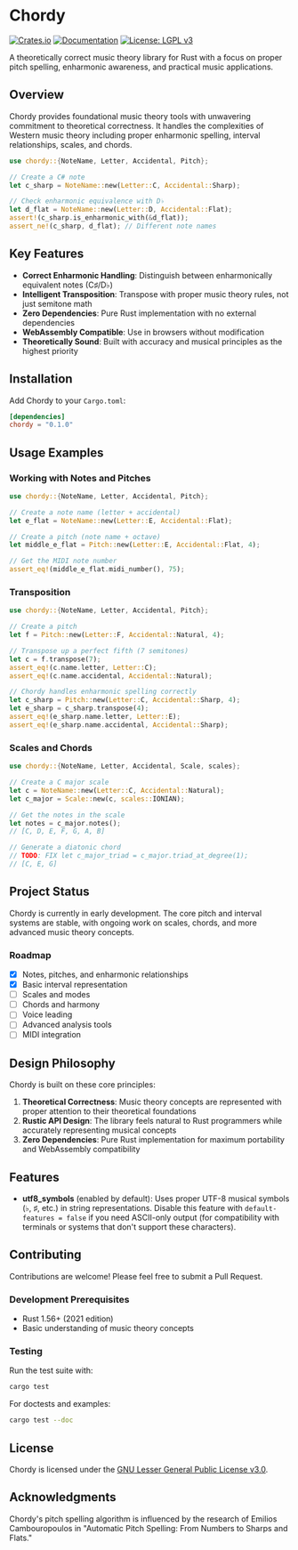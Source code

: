 # Chordy

[![Crates.io](https://img.shields.io/crates/v/chordy.svg)](https://crates.io/crates/chordy)
[![Documentation](https://docs.rs/chordy/badge.svg)](https://docs.rs/chordy)
[![License: LGPL v3](https://img.shields.io/badge/License-LGPL%20v3-blue.svg)](https://www.gnu.org/licenses/lgpl-3.0)

A theoretically correct music theory library for Rust with a focus on proper pitch spelling,
enharmonic awareness, and practical music applications.

## Overview

Chordy provides foundational music theory tools with unwavering commitment to theoretical 
correctness. It handles the complexities of Western music theory including proper enharmonic 
spelling, interval relationships, scales, and chords.

```rust
use chordy::{NoteName, Letter, Accidental, Pitch};

// Create a C# note
let c_sharp = NoteName::new(Letter::C, Accidental::Sharp);

// Check enharmonic equivalence with D♭
let d_flat = NoteName::new(Letter::D, Accidental::Flat);
assert!(c_sharp.is_enharmonic_with(&d_flat));
assert_ne!(c_sharp, d_flat); // Different note names
```

## Key Features

- **Correct Enharmonic Handling**: Distinguish between enharmonically equivalent notes (C♯/D♭)
- **Intelligent Transposition**: Transpose with proper music theory rules, not just semitone math
- **Zero Dependencies**: Pure Rust implementation with no external dependencies
- **WebAssembly Compatible**: Use in browsers without modification
- **Theoretically Sound**: Built with accuracy and musical principles as the highest priority

## Installation

Add Chordy to your `Cargo.toml`:

```toml
[dependencies]
chordy = "0.1.0"
```

## Usage Examples

### Working with Notes and Pitches

```rust
use chordy::{NoteName, Letter, Accidental, Pitch};

// Create a note name (letter + accidental)
let e_flat = NoteName::new(Letter::E, Accidental::Flat);

// Create a pitch (note name + octave)
let middle_e_flat = Pitch::new(Letter::E, Accidental::Flat, 4);

// Get the MIDI note number
assert_eq!(middle_e_flat.midi_number(), 75);
```

### Transposition

```rust
use chordy::{NoteName, Letter, Accidental, Pitch};

// Create a pitch
let f = Pitch::new(Letter::F, Accidental::Natural, 4);

// Transpose up a perfect fifth (7 semitones)
let c = f.transpose(7);
assert_eq!(c.name.letter, Letter::C);
assert_eq!(c.name.accidental, Accidental::Natural);

// Chordy handles enharmonic spelling correctly
let c_sharp = Pitch::new(Letter::C, Accidental::Sharp, 4);
let e_sharp = c_sharp.transpose(4);
assert_eq!(e_sharp.name.letter, Letter::E);
assert_eq!(e_sharp.name.accidental, Accidental::Sharp);
```

### Scales and Chords

```rust
use chordy::{NoteName, Letter, Accidental, Scale, scales};

// Create a C major scale
let c = NoteName::new(Letter::C, Accidental::Natural);
let c_major = Scale::new(c, scales::IONIAN);

// Get the notes in the scale
let notes = c_major.notes();
// [C, D, E, F, G, A, B]

// Generate a diatonic chord
// TODO: FIX let c_major_triad = c_major.triad_at_degree(1);
// [C, E, G]
```

## Project Status

Chordy is currently in early development. The core pitch and interval systems are stable, with
ongoing work on scales, chords, and more advanced music theory concepts.

### Roadmap

- [x] Notes, pitches, and enharmonic relationships
- [x] Basic interval representation 
- [ ] Scales and modes
- [ ] Chords and harmony
- [ ] Voice leading
- [ ] Advanced analysis tools
- [ ] MIDI integration

## Design Philosophy

Chordy is built on these core principles:

1. **Theoretical Correctness**: Music theory concepts are represented with proper attention to their
   theoretical foundations
2. **Rustic API Design**: The library feels natural to Rust programmers while accurately
   representing musical concepts
3. **Zero Dependencies**: Pure Rust implementation for maximum portability and WebAssembly
   compatibility

## Features

- **utf8_symbols** (enabled by default): Uses proper UTF-8 musical symbols (♭, ♯, etc.) 
  in string representations. Disable this feature with `default-features = false` if you
  need ASCII-only output (for compatibility with terminals or systems that don't support
  these characters).

## Contributing

Contributions are welcome! Please feel free to submit a Pull Request.

### Development Prerequisites

- Rust 1.56+ (2021 edition)
- Basic understanding of music theory concepts

### Testing

Run the test suite with:

```bash
cargo test
```

For doctests and examples:

```bash
cargo test --doc
```

## License

Chordy is licensed under the [GNU Lesser General Public License v3.0](LICENSE).

## Acknowledgments

Chordy's pitch spelling algorithm is influenced by the research of Emilios Cambouropoulos in
"Automatic Pitch Spelling: From Numbers to Sharps and Flats."
